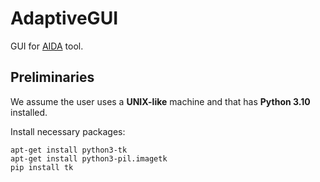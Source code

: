 # AdaptiveGUI

GUI for [AIDA](https://github.com/luusi/AIDA) tool.

## Preliminaries

We assume the user uses a **UNIX-like** machine and that has **Python 3.10** installed.

Install necessary packages:
```
apt-get install python3-tk
apt-get install python3-pil.imagetk
pip install tk
```